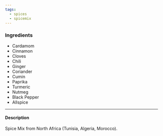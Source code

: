 ```yaml
---
tags:
  - spices
  - spicemix
---
```


### Ingredients
- Cardamom
- Cinnamon
- Cloves
- Chili
- Ginger
- Coriander
- Cumin
- Paprika
- Turmeric
- Nutmeg
- Black Pepper
- Allspice

---

#### Description

Spice Mix from North Africa (Tunisia, Algeria, Morocco). 